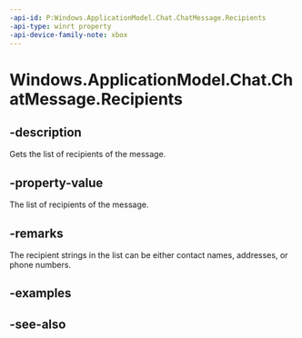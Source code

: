 ```yaml
---
-api-id: P:Windows.ApplicationModel.Chat.ChatMessage.Recipients
-api-type: winrt property
-api-device-family-note: xbox
---
```


<!-- Property syntax
public Windows.Foundation.Collections.IVector<string> Recipients { get; }
-->

# Windows.ApplicationModel.Chat.ChatMessage.Recipients

## -description
Gets the list of recipients of the message.

## -property-value
The list of recipients of the message.

## -remarks
The recipient strings in the list can be either contact names, addresses, or phone numbers.

## -examples

## -see-also
